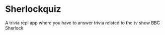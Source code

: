 # Sherlockquiz
A trivia repl app where you have to answer trivia related to the tv show BBC Sherlock

